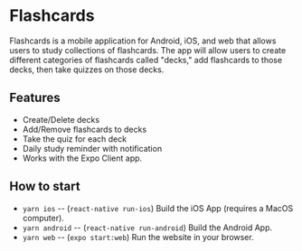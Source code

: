 <!-- Title -->
<h1>
    Flashcards
</h1>

<!-- Header -->

<p>
    Flashcards is a mobile application for Android, iOS, and web that allows users to study collections of flashcards.
    The app will allow users to create different categories of flashcards called "decks," add flashcards to those decks,
    then take quizzes on those decks.
    <br/>
</p>
  
<!-- Body -->

## Features

- Create/Delete decks
- Add/Remove flashcards to decks
- Take the quiz for each deck
- Daily study reminder with notification
- Works with the Expo Client app.

## How to start

- `yarn ios` -- (`react-native run-ios`) Build the iOS App (requires a MacOS computer).
- `yarn android` -- (`react-native run-android`) Build the Android App.
- `yarn web` -- (`expo start:web`) Run the website in your browser.
